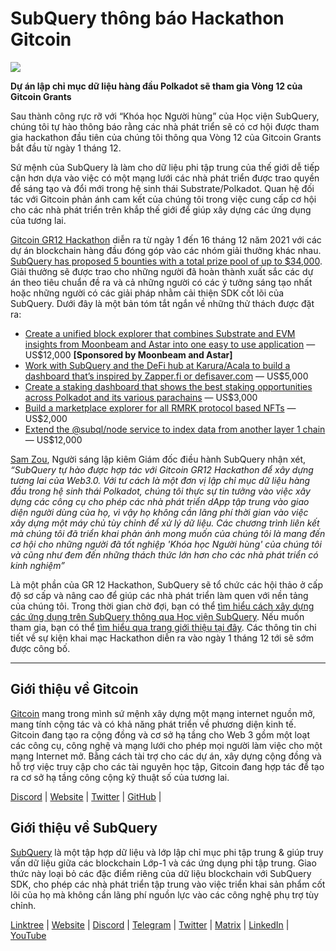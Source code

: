 # SubQuery thông báo Hackathon Gitcoin

![](https://miro.medium.com/max/1400/1*deQMrJlp2aJ5YVAGoFhO-Q.png)

**Dự án lập chỉ mục dữ liệu hàng đầu Polkadot sẽ tham gia Vòng 12 của Gitcoin Grants**

Sau thành công rực rỡ với “Khóa học Người hùng” của Học viện SubQuery, chúng tôi tự hào thông báo rằng các nhà phát triển sẽ có cơ hội được tham gia hackathon đầu tiên của chúng tôi thông qua Vòng 12 của Gitcoin Grants bắt đầu từ ngày 1 tháng 12.

Sứ mệnh của SubQuery là làm cho dữ liệu phi tập trung của thế giới dễ tiếp cận hơn dựa vào việc có một mạng lưới các nhà phát triển được trao quyền để sáng tạo và đổi mới trong hệ sinh thái Substrate/Polkadot. Quan hệ đối tác với Gitcoin phản ánh cam kết của chúng tôi trong việc cung cấp cơ hội cho các nhà phát triển trên khắp thế giới để giúp xây dựng các ứng dụng của tương lai.

[Gitcoin GR12 Hackathon](https://gitcoin.co/hackathon/gr12/onboard) diễn ra từ ngày 1 đến 16 tháng 12 năm 2021 với các dự án blockchain hàng đầu đóng góp vào các nhóm giải thưởng khác nhau.  [SubQuery has proposed 5 bounties with a total prize pool of up to $34,000](https://gitcoin.co/hackathon/gr12/?org=subquery). Giải thưởng sẽ được trao cho những người đã hoàn thành xuất sắc các dự án theo tiêu chuẩn đề ra và cả những người có các ý tưởng sáng tạo nhất hoặc những người có các giải pháp nhằm cải thiện SDK cốt lõi của SubQuery. Dưới đây là một bản tóm tắt ngắn về những thử thách được đặt ra:

-   [Create a unified block explorer that combines Substrate and EVM insights from Moonbeam and Astar into one easy to use application](https://gitcoin.co/issue/subquery/grants/1)  — US$12,000  **[Sponsored by Moonbeam and Astar]**
-   [Work with SubQuery and the DeFi hub at Karura/Acala to build a dashboard that’s inspired by Zapper.fi or defisaver.com](https://gitcoin.co/issue/subquery/grants/2)  — US$5,000
-   [Create a staking dashboard that shows the best staking opportunities across Polkadot and its various parachains](https://gitcoin.co/issue/subquery/grants/3)  — US$3,000
-   [Build a marketplace explorer for all RMRK protocol based NFTs](https://gitcoin.co/issue/subquery/grants/4)  — US$2,000
-   [Extend the @subql/node service to index data from another layer 1 chain](https://gitcoin.co/issue/subquery/grants/5)  — US$12,000

[Sam Zou](https://twitter.com/zoujialiu), Người sáng lập kiêm Giám đốc điều hành SubQuery nhận xét, _“SubQuery tự hào được hợp tác với Gitcoin GR12 Hackathon để xây dựng tương lai của Web3.0. Với tư cách là một đơn vị lập chỉ mục dữ liệu hàng đầu trong hệ sinh thái Polkadot, chúng tôi thực sự tin tưởng vào việc xây dựng các công cụ cho phép các nhà phát triển dApp tập trung vào giao diện người dùng của họ, vì vậy họ không cần lãng phí thời gian vào việc xây dựng một máy chủ tùy chỉnh để xử lý dữ liệu. Các chương trình liên kết mà chúng tôi đã triển khai phản ánh mong muốn của chúng tôi là mang đến cơ hội cho những người đã tốt nghiệp 'Khóa học Người hùng' của chúng tôi và cũng như đem đến những thách thức lớn hơn cho các nhà phát triển có kinh nghiệm”_

Là một phần của GR 12 Hackathon, SubQuery sẽ tổ chức các hội thảo ở cấp độ sơ cấp và nâng cao để giúp các nhà phát triển làm quen với nền tảng của chúng tôi. Trong thời gian chờ đợi, bạn có thể [tìm hiểu cách xây dựng các ứng dụng trên SubQuery thông qua Học viện SubQuery](https://subquery.coassemble.com/unlock/dOKZW6O#/). Nếu muốn tham gia, bạn có thể [tìm hiểu qua trang giới thiệu tại đây](https://gitcoin.co/hackathon/gr12/onboard). Các thông tin chi tiết về sự kiện khai mạc Hackathon diễn ra vào ngày 1 tháng 12 tới sẽ sớm được công bố.

---

## Giới thiệu về Gitcoin

[Gitcoin](http://www.gitcoin.co/) mang trong mình sứ mệnh xây dựng một mạng internet nguồn mở, mang tính cộng tác và có khả năng phát triển về phương diện kinh tế. Gitcoin đang tạo ra cộng đồng và cơ sở hạ tầng cho Web 3 gồm một loạt các công cụ, công nghệ và mạng lưới cho phép mọi người làm việc cho một mạng Internet mở. Bằng cách tài trợ cho các dự án, xây dựng cộng đồng và hỗ trợ việc truy cập cho các tài nguyên học tập, Gitcoin đang hợp tác để tạo ra cơ sở hạ tầng công cộng kỹ thuật số của tương lai.

[Discord](https://discord.gg/6PZUM3cFpz)  | [Website](http://www.gitcoin.co/)  |  [Twitter](https://twitter.com/gitcoin)  |  [GitHub](https://github.com/gitcoinco/)  |

## Giới thiệu về SubQuery

[SubQuery](https://subquery.network/) là một tập hợp dữ liệu và lớp lập chỉ mục phi tập trung & giúp truy vấn dữ liệu giữa các blockchain Lớp-1 và các ứng dụng phi tập trung. Giao thức này loại bỏ các đặc điểm riêng của dữ liệu blockchain với SubQuery SDK, cho phép các nhà phát triển tập trung vào việc triển khai sản phẩm cốt lõi của họ mà không cần lãng phí nguồn lực vào các công nghệ phụ trợ tùy chỉnh.

​​[Linktree](https://linktr.ee/subquerynetwork)  |  [Website](https://subquery.network/)  |  [Discord](https://discord.com/invite/78zg8aBSMG)  |  [Telegram](https://t.me/subquerynetwork)  |  [Twitter](https://twitter.com/subquerynetwork)  |  [Matrix](https://matrix.to/#/#subquery:matrix.org)  |  [LinkedIn](https://www.linkedin.com/company/subquery)  |  [YouTube](https://www.youtube.com/channel/UCi1a6NUUjegcLHDFLr7CqLw)
